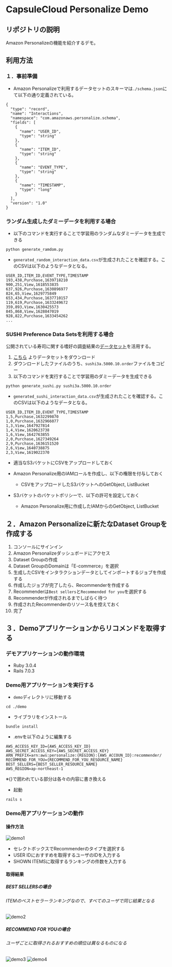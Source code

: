 # CapsuleCloud Personalize Demo

## リポジトリの説明

Amazon Personalizeの機能を紹介するデモ。

## 利用方法

### １．事前準備

- Amazon Personalizeで利用するデータセットのスキーマは`./schema.json`にて以下の通り定義されている。

```(json)
{
  "type": "record",
  "name": "Interactions",
  "namespace": "com.amazonaws.personalize.schema",
  "fields": [
    {
      "name": "USER_ID",
      "type": "string"
    },
    {
      "name": "ITEM_ID",
      "type": "string"
    },
    {
      "name": "EVENT_TYPE",
      "type": "string"
    },
    {
      "name": "TIMESTAMP",
      "type": "long"
    }
  ],
  "version": "1.0"
}
```

### ランダム生成したダミーデータを利用する場合

- 以下のコマンドを実行することで学習用のランダムなダミーデータを生成できる

```(shell)
python generate_ramdom.py
```

- `generated_random_interaction_data.csv`が生成されたことを確認する。このCSVは以下のようなデータとなる。

```(csv)
USER_ID,ITEM_ID,EVENT_TYPE,TIMESTAMP
193,438,Purchase,1639718210
900,251,View,1618553835
637,926,Purchase,1630896977
824,65,View,1629775849
653,434,Purchase,1637710157
119,619,Purchase,1633249672
359,893,View,1630425573
845,868,View,1628847019
928,822,Purchase,1633454262
...
```

### SUSHI Preference Data Setsを利用する場合

公開されている寿司に関する嗜好の調査結果の[データセット](http://www.kamishima.net/sushi/)を活用する。

1. [こちら](http://www.kamishima.net/sushi/) よりデータセットをダウンロード
2. ダウンロードしたファイルのうち、`sushi3a.5000.10.order`ファイルをコピー
3. 以下のコマンドを実行することで学習用のダミーデータを生成できる

```(shell)
python generate_sushi.py sushi3a.5000.10.order
```

- `generated_sushi_interaction_data.csv`が生成されたことを確認する。このCSVは以下のようなデータとなる。

```(csv)
USER_ID,ITEM_ID,EVENT_TYPE,TIMESTAMP
1,5,Purchase,1632299870
1,0,Purchase,1632966077
1,3,View,1647927814
1,4,View,1620623738
1,6,View,1642763855
2,0,Purchase,1627349264
2,9,Purchase,1636151520
2,6,View,1640738875
2,3,View,1619022370
```

- 適当なS3バケットにCSVをアップロードしておく

- Amazon Personalize用のIAMロールを作成し、以下の権限を付与しておく
  - CSVをアップロードしたS3バケットへのGetObject, ListBucket

- S3バケットのバケットポリシーで、以下の許可を設定しておく
  - Amazon Personalize用に作成したIAMからのGetObject, ListBucket

## ２．Amazon Personalizeに新たなDataset Groupを作成する

1. コンソールにサインイン
2. Amazon Personalizeダッシュボードにアクセス
3. Dataset Groupの作成
4. Dataset GroupのDomainは「E-commerce」を選択
5. 生成したCSVをインタラクションデータとしてインポートするジョブを作成する
6. 作成したジョブが完了したら、Recommenderを作成する
7. Recommenderは`Best sellers`と`Recommended for you`を選択する
8. Recommenderが作成されるまでしばらく待つ
9. 作成されたRecommenderのリソース名を控えておく
10. 完了

## ３．Demoアプリケーションからリコメンドを取得する

### デモアプリケーションの動作環境

- Ruby 3.0.4
- Rails 7.0.3

### Demo用アプリケーションを実行する

- `demo`ディレクトリに移動する

```(shell)
cd ./demo
```

- ライブラリをインストール

```(shell)
bundle install
```

- .envを以下のように編集する

```(text)
AWS_ACCESS_KEY_ID={AWS_ACCESS_KEY_ID}
AWS_SECRET_ACCESS_KEY={AWS_SECRET_ACCESS_KEY}
ARN_PREFIX=arn:aws:personalize:{REGION}:{AWS_ACCOUN_ID}:recommender/
RECOMMEND_FOR_YOU={RECOMMEND_FOR_YOU_RESOURCE_NAME}
BEST_SELLERS={BEST_SELLER_RESOURCE_NAME}
AWS_REGION=ap-northeast-1
```

※{}で囲われている部分は各々の内容に書き換える

- 起動

```(shell)
rails s
```

### Demo用アプリケーションの動作

#### 操作方法

![demo1](./images/demo1.png)

- セレクトボックスでRecommenderのタイプを選択する
- USER IDにおすすめを取得するユーザのIDを入力する
- SHOWN ITEMSに取得するランキングの件数を入力する

#### 取得結果

##### BEST SELLERSの場合

###### ITEMのベストセラーランキングなので、すべてのユーザで同じ結果となる

![demo2](./images/demo2.png)

##### RECOMMEND FOR YOUの場合

###### ユーザごとに取得されるおすすめの順位は異なるものになる

![demo3](./images/demo3.png)
![demo4](./images/demo4.png)
